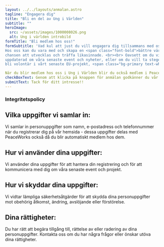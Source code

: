 ```yaml
---
layout: ../../layouts/anmalan.astro
tagline: "Engagera dig"
title: "Bli en del av Ung i Världen"
subtitle: ""
heroImage:
  src: ~/assets/images/1000008026.png
  alt: Ung i världen introbild
formTitle: "Bli medlem hos oss!"
formSubtitle: 'Vad kul att just du vill engagera dig tillsammans med oss! Vi är ett ungdomsförbund som   brinner för att ge ungdomar möjlighet att engagera sig i globala utvecklingsfrågor.
Hos oss kan du vara med och skapa en <span class="font-bold">bättre värld</span>, samtidigt som du får
chansen att utvecklas och träffa likasinnade. <br><br> Oavsett om du vill hålla dig
uppdaterad om våra senaste event och nyheter, eller om du vill ta steget och
bli volontär i vårt senaste EU-projekt, <span class="bg-primary text-white font-bold px-1">har vi en plats för dig.</span>'

När du blir medlem hos oss i Ung i Världen blir du också medlem i PeaceWorks automatiskt! PeaceWorks Sweden är en freds- och ungdomsorganisation som verkar utifrån principer om internationell solidaritet, jämlikhet och kritisk reflektion. Organisationen arbetar för en rättvis och jämlik värld genom att främja ungas organisering mot sociala orättvisor och strukturellt våld i alla dess former. Verksamheten fokuserar på antirasism, feminism och global rättvisa och bedrivs genom projekt, folkbildning, påverkansarbete och vidareförmedling av stöd till ungdomsrörelsen. <br><br> 
checkBoxText: Genom att klicka på knappen för anmälan godkänner du vår integritetspolicy och samtycker till behandling av dina personuppgifter i enlighet med GDPR.
submitText: Tack för ditt intresse!!
---
```


<h3 id="integritetspolicy" class="text-primary"> Integritetspolicy</h3>

## Vilka uppgifter vi samlar in:
Vi samlar in personuppgifter som namn, e-postadress och telefonnummer när du registrerar dig på vår hemsida - dessa uppgifter delas med PeaceWorks också då du blir automatiskt medlem hos dem.

## Hur vi använder dina uppgifter:
Vi använder dina uppgifter för att hantera din registrering och för att kommunicera med dig om våra senaste event och projekt.

## Hur vi skyddar dina uppgifter:
Vi vidtar lämpliga säkerhetsåtgärder för att skydda dina personuppgifter mot obehörig åtkomst, ändring, avslöjande eller förstörelse.

## Dina rättigheter:
Du har rätt att begära tillgång till, rättelse av eller radering av dina personuppgifter. Kontakta oss om du har några frågor eller önskar utöva dina rättigheter.
